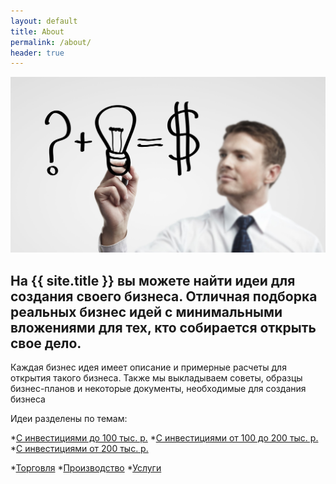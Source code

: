 ```yaml
---
layout: default
title: About
permalink: /about/
header: true
---
```


<img src="/images/business.jpg">
<h2>На {{ site.title }} вы можете найти идеи для создания своего бизнеса. Отличная подборка реальных бизнес идей с минимальными вложениями для тех, кто собирается открыть свое дело.</h2>
<div class="about-text">
<p>Каждая бизнес идея имеет описание и примерные расчеты для открытия такого бизнеса. Также мы выкладываем советы, образцы бизнес-планов  и некоторые документы, необходимые для создания бизнеса</p>
<p>Идеи разделены по темам:</p>
</div>

*[С инвестициями до 100 тыс. р.][small-invest]
*[С инвестициями от 100 до 200 тыс. р.][middle-invest]
*[С инвестициями от 200 тыс. р.][huge-invest]
 
*[Торговля][trading]
*[Производство][making]
*[Услуги][service]

[small-invest]: /small-invest.md
[middle-invest]: /middle-invest.md
[huge-invest]: /huge-invest.md
[trading]: /trading.md
[making]: /making.md
[service]: /service.md

